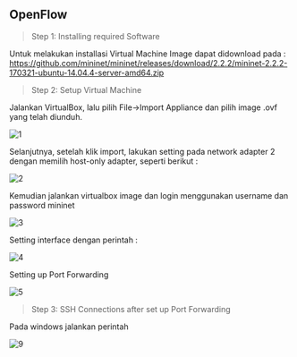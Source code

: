 OpenFlow
----------

> Step 1: Installing required Software

Untuk melakukan installasi Virtual Machine Image dapat didownload pada : </br>
https://github.com/mininet/mininet/releases/download/2.2.2/mininet-2.2.2-170321-ubuntu-14.04.4-server-amd64.zip


> Step 2: Setup Virtual Machine

Jalankan VirtualBox, lalu pilih File->Import Appliance dan pilih image .ovf yang telah diunduh.

![1](openflow-01.jpg)

Selanjutnya, setelah klik import, lakukan setting pada network adapter 2 dengan memilih host-only adapter, seperti berikut :

![2](openflow-02.jpg)

Kemudian jalankan virtualbox image dan login menggunakan username dan password mininet

![3](openflow-03.jpg)

Setting interface dengan perintah :

![4](openflow-04.jpg)

Setting up Port Forwarding

![5](openflow-05.jpg)


> Step 3: SSH Connections after set up Port Forwarding

Pada windows jalankan perintah

![9](openflow-06.jpg)

